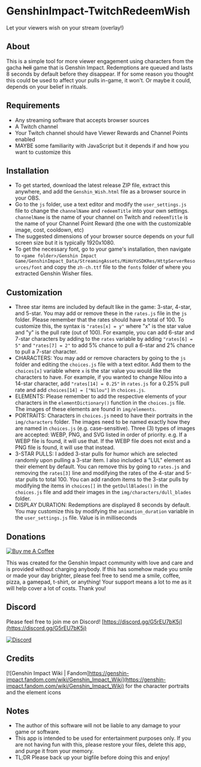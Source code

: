 # GenshinImpact-TwitchRedeemWish
Let your viewers wish on your stream (overlay!)

## About
This is a simple tool for more viewer engagement using 
characters from the gacha ~~hell~~ game that is Genshin Impact.
Redemptions are queued and lasts 8 seconds by default before
they disappear. If for some reason you thought this could be
used to affect your pulls in-game, it won't. Or maybe it could,
depends on your belief in rituals.

## Requirements
* Any streaming software that accepts browser sources
* A Twitch channel 
* Your Twitch channel should have Viewer Rewards and Channel
Points enabled
* MAYBE some familiarity with JavaScript but it depends if and
how you want to customize this

## Installation
* To get started, download the latest release ZIP file,
extract this anywhere, and add the `Genshin_Wish.html` file
as a browser source in your OBS.
* Go to the `js` folder, use a text editor and modify the
`user_settings.js` file to change the `channelName` and 
`redeemTitle` into your own settings. `channelName` is the
name of your channel on Twitch and `redeemTitle` is the name of
your Channel Point Reward (the one with the customizable image,
cost, cooldown, etc)
* The suggested dimensions of your browser source depends on
your full screen size but it is typically 1920x1080.
* To get the necessary font, go to your game's installation,
then navigate to `<game folder>/Genshin Impact Game/GenshinImpact_Data/StreamingAssets/MiHoYoSDKRes/HttpServerResources/font`
and copy the `zh-ch.ttf` file to the `fonts` folder of where
you extracted Genshin Wisher files.

## Customization
* Three star items are included by default like in the
game: 3-star, 4-star, and 5-star. You may add or remove these
in the `rates.js` file in the `js` folder. Please remember that
the rates should have a total of 100. To customize this, the
syntax is `"rates[x] = y"` where "x" is the star value and "y"
is the pull rate (out of 100). For example, you can add 6-star
and 7-star characters by adding to the `rates` variable by
adding `"rates[6] = 5"` and `"rates[7] = 2"` to add 5% chance
to pull a 6-star and 2% chance to pull a 7-star character.
* CHARACTERS: You may add or remove characters by going to the
`js` folder and editing the `choices.js` file with a text editor.
Add them to the `choices[x]` variable where `x` is the star
value you would like the characters to have. For example, if you
wanted to change Nilou into a 14-star character, add
`"rates[14] = 0.25"` in `rates.js` for a 0.25% pull rate and add
`choices[14] = ["Nilou"]` in `choices.js`.
* ELEMENTS: Please remember to add the respective elements of
your characters in the `elementDictionary()` function in the
`choices.js` file. The images of these elements are found in
`img/elements`.
* PORTRAITS: Characters in `choices.js` need to have their 
portraits in the `img/characters` folder. The images need to be
named exactly how they are named in `choices.js` (e.g.
case-sensitive). Three (3) types of images are accepted: WEBP,
PNG, and SVG listed in order of priority. e.g. If a WEBP file is
found, it will use that. If the WEBP file does not exist and a
PNG file is found, it will use that instead.
* 3-STAR PULLS: I added 3-star pulls for humor which are
selected randomly upon pulling a 3-star item. I also included
a "LUL" element as their element by default. You can remove
this by going to `rates.js` and removing the `rates[3]` line and
modifying the rates of the 4-star and 5-star pulls to total 100.
You can add random items to the 3-star pulls by modifying the 
items in `choices[]` in the `getDullBlades()` in the
`choices.js` file and add their images in the
`img/characters/dull_blades` folder.
* DISPLAY DURATION: Redemptions are displayed 8 seconds by
default. You may customize this by modifying the
`animation_duration` variable in the `user_settings.js` file.
Value is in milliseconds

## Donations
[![Buy me A Coffee](http://sidestreamnetwork.net/wp-content/uploads/2021/06/white-button-e1624263691285.png "Buy Me A Coffee")](https://buymeacoffee.com/honganqi)

This was created for the Genshin Impact community with
love and care  and is provided without charging anybody.
If this has somehow made you smile or made your day brighter,
please feel free to send me a smile, coffee, pizza, a gamepad,
t-shirt, or anything! Your support means a lot to me as it
will help cover a lot of costs. Thank you!

## Discord
Please feel free to join me on Discord!
[https://discord.gg/G5rEU7bK5j](https://discord.gg/G5rEU7bK5j)

[![Discord](https://discord.com/assets/f9bb9c4af2b9c32a2c5ee0014661546d.png)](https://discord.gg/G5rEU7bK5j)

## Credits
[![Genshin Impact Wiki | Fandom]https://genshin-impact.fandom.com/wiki/Genshin_Impact_Wiki](https://genshin-impact.fandom.com/wiki/Genshin_Impact_Wiki)
for the character portraits and the element icons

## Notes
* The author of this software will not be liable to any
damage to your game or software.
* This app is intended to be used for entertainment purposes
only. If you are not having fun with this, please restore
your files, delete this app, and purge it from your memory.
* TL;DR Please back up your bigfile before doing this and
enjoy!
